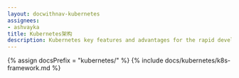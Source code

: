 ```yaml
---
layout: docwithnav-kubernetes
assignees:
- ashvayka
title: Kubernetes架构
description: Kubernetes key features and advantages for the rapid development of IoT projects and applications.
---
```


{% assign docsPrefix = "kubernetes/" %}
{% include docs/kubernetes/k8s-framework.md %}


